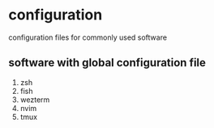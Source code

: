 # configuration
configuration files for commonly used software

## software with global configuration file

1. zsh
2. fish
3. wezterm
4. nvim
5. tmux
